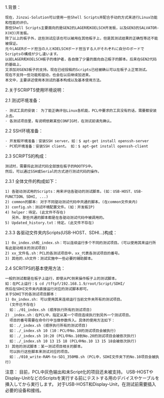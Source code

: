 1.背景：
	
	现在，Jinzai-Solution可以使用一些Shell Scripts并配合手动的方式来进行Linux功能和性能的评价。
	那些Shell Scripts主要面向的是GEN2的LAGER和KOELSCH开发板，以及GEN3的SALVATOR-X(H3)开发板。
	除了以上的板子外，这些测试应该也可以被用在其他板子上，但是其测试结果的正确性等还不能被保证。
	元々LAGERボード担当の人とKOELSCHボード担当する人がそれぞれに自分のボードでScriptsの構成が少し違います。
	以前LAGER和KOELSCH板子的维护者，各自做了少量的面向自己板子的脚本。后来在GEN2代码的基础上，
	又添加对GEN3板子的支持。现在已经投稿的Scripts已经被确认可以在板子上正常测试。
	现在不支持一些功能和驱动，也会在以后继续加进来。
	本文中，主要讲述使用本测试的基本构成以及基本使用方法。
	
2.关于SCRIPTS使用环境说明：

2.1	测试环境准备：

	· 测试工具的安装： 为了能正确评估Linux各机能，PCL中要求的工具没有的话，需要都安装上去。
	· 各测试项目里，有说明依赖某些CONFIG时，在测试前请先确认。

2.2	SSH环境准备：

	· 开发板环境准备：安装SSH server。如：$ apt-get install openssh-server
	· PC机环境准备：安装SSH client。 如：$ apt-get install openssh-client

2.3	SCRIPTS的构成：

	测试时，需要将此测试代码全部放在板子的ROOTFS中。
	然后，可以通过SSH或Serial的方式进行测试代码的操作。

2.3.1	全体文件的构成如下：

	1) 各驱动测试用的Scripts：用来评估各驱动的测试脚本。(如：USB-HOST、USB-FUNCTION、SDHI, ...)
	2) common的脚本: 对于不同驱动测试代码中共通的脚本。(在common文件夹内)
	3) config.sh：测试环境配置文件。(如：开发板IP)
	4) helper：待定。(此文件不存在)
	   另外，那些共通的脚本都是在各驱动测试代码中被调用的。
	5) Updated_history.txt：待定。(此文件不存在)

2.3.3	各驱动文件夹内Scripts(USB-HOST、SDHI...)构成：
  
	1) 0x_index.sh和_index.sh：可以连续运行多个不同的测试项目。(可以使用其来运行所有此驱动相关的测试项目)
	2) xx_文件名.sh：PCL的各测试项目中，xx_代表各测试项目的番号。
	3) 其他的.sh文件：测试实施中一些必要的辅助脚本。
	
2.4	SCRITPS的基本使用方法：

	一般的测试都是在板子上运行，即使从PC侧来操作板子上的测试脚本。
	如：在PC上运行：$ cd /tftpf/192.168.1.9/root/Script/SDHI/
	然后在SDHI文件夹内直接运行对应的测试脚本即可。
	关于SDHI下的各测试项目脚本：
	1) 0x_index.sh: 可以使用其来连续运行当前文件夹所有的测试项目。
	  (文件已不存在)
	  如：./01_index.sh (顺序执行所有的测试项目)
	2) _index.sh：在PCL中，指定从某一个项目连续执行到另外一个测试项目。
	  项目的番号需要在命令行中当做参数传入。具体的使用方法如下：
	  如：./_index.sh (顺序执行所有的测试项目)
	  如：./_index.sh 10 (10：PCL中No.10的测试项目会被执行)
	  如：./_index.sh 10:20 (PCL中No.10到No.20的测试项目会被依次执行)
	  如：./_index.sh 10 13 15 18 (PCL中No.10 13 15 18会被依次执行)
	3) 其他的测试脚本：某一测试项目相关的脚本。
	  可以执行这些脚本来测试对应的项目。
	  如：./010_write-RAM-to-SD1_350MB.sh (PCL中，SDHI文件夹下的No.10项目会被执行)

注意：
目前，PCL中灰色输出和未Script化的项目还未被支持。
USB-HOSTやDisplay-UnitなどのScriptsを実行する前にテストする用のデバイスやケーブルを挿入してから実行します。
对于USB-HOST和Display-Unit，在测试前需要插入必要的设备和接线。

